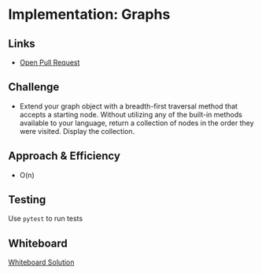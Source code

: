# Implementation: Graphs
    
## Links
- [Open Pull Request](https://github.com/SianCulligan/python-data-structures-and-algorithms/pull/31)

    
## Challenge
- Extend your graph object with a breadth-first traversal method that accepts a starting node. Without utilizing any of the built-in methods available to your language, return a collection of nodes in the order they were visited. Display the collection.
    
## Approach & Efficiency
- O(n)

## Testing
<!-- Description of how to run your tests -->
Use `pytest` to run tests

## Whiteboard

[Whiteboard Solution](./assets/gbfs.png)